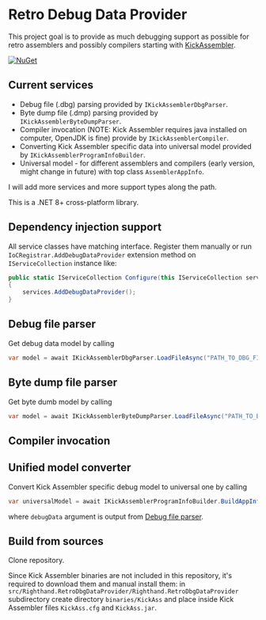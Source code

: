 # Retro Debug Data Provider

This project goal is to provide as much debugging support as possible for retro assemblers and possibly compilers starting with [KickAssembler](https://www.theweb.dk/KickAssembler/Main.html#frontpage).

[![NuGet](https://img.shields.io/nuget/v/Retro.Debug.Data.Provider.svg)](https://www.nuget.org/packages/Retro.Debug.Data.Provider)

## Current services
* Debug file (.dbg) parsing provided by `IKickAssemblerDbgParser`.
* Byte dump file (.dmp) parsing provided by `IKickAssemblerByteDumpParser`.
* Compiler invocation (NOTE: Kick Assembler requires java installed on computer, OpenJDK is fine) provide by `IKickAssemblerCompiler`.
* Converting Kick Assembler specific data into universal model provided by `IKickAssemblerProgramInfoBuilder`.
* Universal model - for different assemblers and compilers (early version, might change in future) with top class `AssemblerAppInfo`.

I will add more services and more support types along the path.

This is a .NET 8+ cross-platform library.

## Dependency injection support

All service classes have matching interface. Register them manually or run `IoCRegistrar.AddDebugDataProvider` extension method on `IServiceCollection` instance like:

```csharp
public static IServiceCollection Configure(this IServiceCollection services)
{
    services.AddDebugDataProvider();
}
```

## Debug file parser

Get debug data model by calling 
```csharp
var model = await IKickAssemblerDbgParser.LoadFileAsync("PATH_TO_DBG_FILE", ct)
```

## Byte dump file parser

Get byte dumb model by calling 
```csharp
var model = await IKickAssemblerByteDumpParser.LoadFileAsync("PATH_TO_BYTE_DUMP_FILE", ct)
```

## Compiler invocation

## Unified model converter

Convert Kick Assembler specific debug model to universal one by calling 
```csharp
var universalModel = await IKickAssemblerProgramInfoBuilder.BuildAppInfoAsync("PROJECT_DIRECTORY", debugData, ct)
``` 
where `debugData` argument is output from [Debug file parser](#debug-file-parser).

## Build from sources

Clone repository.

Since Kick Assembler binaries are not included in this repository, it's required to download them and manual install them: in `src/Righthand.RetroDbgDataProvider/Righthand.RetroDbgDataProvider` subdirectory create directory `binaries/KickAss` and place inside Kick Assembler files `KickAss.cfg` and `KickAss.jar`. 